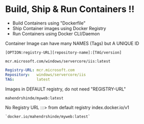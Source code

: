 # Build, Ship & Run Containers !!
  
- Build Containers using "Dockerfile"
- Ship Container images using Docker Registry
- Run Containers using Docker CLI/Daemon


Container Image can have many NAMES (Tags) but A UNIQUE ID

`[OPTION:registry-URL][repository-name]:[TAG/version]`

`mcr.microsoft.com/windows/servercore/iis:latest`

```yaml
Registry-URL: mcr.microsoft.com
Repository:   windows/servercore/iis
TAG:		  latest
```

Images in DEFAULT registry, do not need "REGISTRY-URL"

`mahendrshinde/myweb:latest`

No Registry URL :::> from default registry index.docker.io/v1

    `docker.io/mahendrshinde/myweb:latest`
